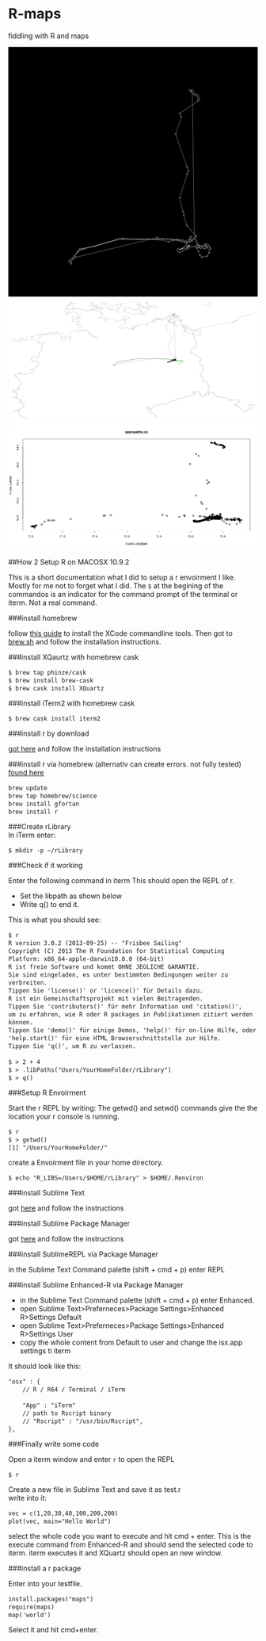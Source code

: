 R-maps
======

fiddling with R and maps

![](openpaths-map.png)
![](map.png)
![](output.png)


##How 2 Setup R on MACOSX 10.9.2 

This is a short documentation what I did to setup a r envoirment I like. Mostly for me not to forget what I did. The `$` at the begining of the commandos is an indicator for the command prompt of the terminal or iterm. Not a real command.

###install homebrew  

follow [this guide](http://www.computersnyou.com/2025/2013/06/install-command-line-tools-in-osx-10-9-mavericks-how-to/) to install the XCode commandline tools. Then got to [brew.sh](http://brew.sh) and follow the installation instructions.  

###install XQaurtz with homebrew cask  

    $ brew tap phinze/cask
    $ brew install brew-cask
    $ brew cask install XQuartz

###install iTerm2 with homebrew cask  

    $ brew cask install iterm2   

###install r by download  

[got here](http://mirrors.softliste.de/cran/) and follow the installation instructions

###install r via homebrew (alternativ can create errors. not fully tested)  
[found here](http://davidsimpson.me/2013/02/26/installing-r-on-os-x/)

    brew update
    brew tap homebrew/science
    brew install gfortan
    brew install r

###Create rLibrary  
In iTerm enter:  

    $ mkdir -p ~/rLibrary  

###Check if it working  

Enter the following command in iterm
This should open the REPL of r.

- Set the libpath as shown below
- Write q() to end it.  

This is what you should see:

    $ r
    R version 3.0.2 (2013-09-25) -- "Frisbee Sailing"
    Copyright (C) 2013 The R Foundation for Statistical Computing
    Platform: x86_64-apple-darwin10.8.0 (64-bit)
    R ist freie Software und kommt OHNE JEGLICHE GARANTIE.
    Sie sind eingeladen, es unter bestimmten Bedingungen weiter zu verbreiten.
    Tippen Sie 'license()' or 'licence()' für Details dazu.
    R ist ein Gemeinschaftsprojekt mit vielen Beitragenden.
    Tippen Sie 'contributors()' für mehr Information und 'citation()',
    um zu erfahren, wie R oder R packages in Publikationen zitiert werden können.
    Tippen Sie 'demo()' für einige Demos, 'help()' für on-line Hilfe, oder
    'help.start()' für eine HTML Browserschnittstelle zur Hilfe.
    Tippen Sie 'q()', um R zu verlassen.

    $ > 2 + 4
    $ > .libPaths("Users/YourHomeFolder/rLibrary")
    $ > q()  



###Setup R Envoirment  

Start the r REPL by writing:
The getwd() and setwd() commands give the the location your r console is running.  

    $ r
    $ > getwd()
    [1] "/Users/YourHomeFolder/"


create a Envoirment file in your home directory.

    $ echo "R_LIBS=/Users/$HOME/rLibrary" > $HOME/.Renviron

###install Sublime Text  

got [here](http://www.sublimetext.com) and follow the instructions

###install Sublime Package Manager  

got [here](https://sublime.wbond.net/installation) and follow the instructions

###install SublimeREPL via Package Manager  

in the Sublime Text Command palette (shift + cmd + p) enter REPL

###install Sublime Enhanced-R via Package Manager  

- in the Sublime Text Command palette (shift + cmd + p) enter Enhanced. 
- open Sublime Text>Preferneces>Package Settings>Enhanced R>Settings Default
- open Sublime Text>Preferneces>Package Settings>Enhanced R>Settings User
- copy the whole content from Default to user and change the isx.app settings ti iterm  

It should look like this:  

    "osx" : {
        // R / R64 / Terminal / iTerm

        "App" : "iTerm"
        // path to Rscript binary
        // "Rscript" : "/usr/bin/Rscript",
    },


###Finally write some code  

Open a iterm window and enter `r` to open the REPL 

    $ r

Create a new file in Sublime Text and save it as test.r  
write into it:

    vec = c(1,20,30,40,100,200,200)  
    plot(vec, main="Hello World")

select the whole code you want to execute and hit cmd + enter. This is the execute command from Enhanced-R and should send the selected code to iterm. iterm executes it and XQuartz should open an new window.  

###install a r package  

Enter into your testfile.  

    install.packages("maps")  
    require(maps)
    map('world')

Select it and hit cmd+enter.

